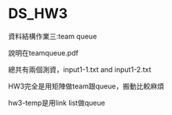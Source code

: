 # DS_HW3

資料結構作業三:team queue

說明在teamqueue.pdf

總共有兩個測資，input1-1.txt and input1-2.txt

HW3完全是用矩陣做team跟queue，搬動比較麻煩

hw3-temp是用link list做queue
